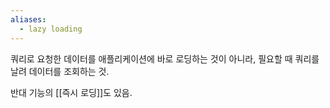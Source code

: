 ```yaml
---
aliases:
  - lazy loading
---
```

쿼리로 요청한 데이터를 애플리케이션에 바로 로딩하는 것이 아니라, 필요할 때 쿼리를 날려 데이터를 조회하는 것.

반대 기능의 [[즉시 로딩]]도 있음.